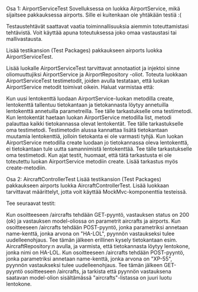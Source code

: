
Osa 1: AirportServiceTest
Sovelluksessa on luokka AirportService, mikä sijaitsee pakkauksessa airports. Sille ei kuitenkaan ole yhtäkään testiä :(

Testaustehtävät saattavat vaatia toiminnallisuuksia aiemmin toteuttamistasi tehtävistä. Voit käyttää apuna toteutuksessa joko omaa vastaustasi tai mallivastausta.

Lisää testikansion (Test Packages) pakkaukseen airports luokka AirportServiceTest.

Lisää luokalle AirportServiceTest tarvittavat annotaatiot ja injektoi sinne oliomuuttujiksi AirportService ja AirportRepository -oliot. Toteuta luokkaan AirportServiceTest testimetodit, joiden avulla testataan, että luokan AirportService metodit toimivat oikein. Haluat varmistaa että:

Kun uusi lentokenttä luodaan AirportService-luokan metodilla create, lentokenttä tallentuu tietokantaan ja tietokannasta löytyy annetuilla lentokenttä annetuilla parametreilla. Tee tälle tarkastukselle oma testimetodi.
Kun lentokentät haetaan luokan AirportService metodilla list, metodi palauttaa kaikki tietokannassa olevat lentokentät. Tee tälle tarkastukselle oma testimetodi. Testimetodin alussa kannattaa lisätä tietokantaan muutamia lentokenttiä, jolloin tietokanta ei ole varmasti tyhjä.
Kun luokan AirportService metodilla create luodaan jo tietokannassa oleva lentokenttä, ei tietokantaan tule uutta samannimistä lentokenttää. Tee tälle tarkastukselle oma testimetodi. Kun ajat testit, huomaat, että tätä tarkastusta ei ole toteutettu luokan AirportService metodiin create. Lisää tarkastus myös create-metodiin.

Osa 2: AircraftControllerTest
Lisää testikansion (Test Packages) pakkaukseen airports luokka AircraftControllerTest. Lisää luokkaan tarvittavat määrittelyt, jotta voit käyttää MockMvc-komponenttia testeissä.

Tee seuraavat testit:

Kun osoitteeseen /aircrafts tehdään GET-pyyntö, vastauksen status on 200 (ok) ja vastauksen model-oliossa on parametrit aircrafts ja airports.
Kun osoitteeseen /aircrafts tehdään POST-pyyntö, jonka parametriksi annetaan name-kenttä, jonka arvona on "HA-LOL", pyynnön vastaukseksi tulee uudelleenohjaus. Tee tämän jälkeen erillinen kysely tietokantaan esim. AircraftRepository:n avulla, ja varmista, että tietokannasta löytyy lentokone, jonka nimi on HA-LOL.
Kun osoitteeseen /aircrafts tehdään POST-pyyntö, jonka parametriksi annetaan name-kenttä, jonka arvona on "XP-55", pyynnön vastaukseksi tulee uudelleenohjaus. Tee tämän jälkeen GET-pyyntö osoitteeseen /aircrafts, ja tarkista että pyynnön vastauksena saatavan model-olion sisältämässä "aircrafts"-listassa on juuri luotu lentokone.
